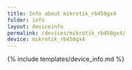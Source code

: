 ```yaml
---
title: Info about mikrotik_rb450gx4
folder: info
layout: deviceinfo
permalink: /devices/mikrotik_rb450gx4/
device: mikrotik_rb450gx4
---
```

{% include templates/device_info.md %}
